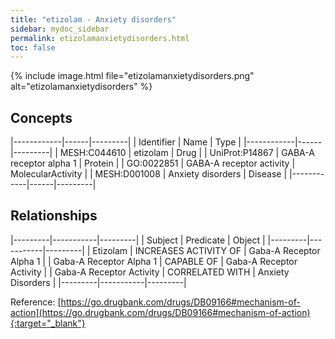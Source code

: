 ```yaml
---
title: "etizolam - Anxiety disorders"
sidebar: mydoc_sidebar
permalink: etizolamanxietydisorders.html
toc: false 
---
```


{% include image.html file="etizolamanxietydisorders.png" alt="etizolamanxietydisorders" %}

## Concepts

|------------|------|---------|
| Identifier | Name | Type    |
|------------|------|---------|
| MESH:C044610 | etizolam | Drug |
| UniProt:P14867 | GABA-A receptor alpha 1 | Protein |
| GO:0022851 | GABA-A receptor activity | MolecularActivity |
| MESH:D001008 | Anxiety disorders | Disease |
|------------|------|---------|

## Relationships

|---------|-----------|---------|
| Subject | Predicate | Object  |
|---------|-----------|---------|
| Etizolam | INCREASES ACTIVITY OF | Gaba-A Receptor Alpha 1 |
| Gaba-A Receptor Alpha 1 | CAPABLE OF | Gaba-A Receptor Activity |
| Gaba-A Receptor Activity | CORRELATED WITH | Anxiety Disorders |
|---------|-----------|---------|

Reference: [https://go.drugbank.com/drugs/DB09166#mechanism-of-action](https://go.drugbank.com/drugs/DB09166#mechanism-of-action){:target="_blank"}